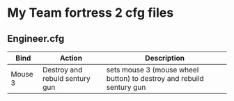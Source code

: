 # My Team fortress 2 cfg files

## Engineer.cfg


|Bind           |Action                        |Description                                                         |
|---------------|------------------------------|--------------------------------------------------------------------|
|Mouse 3		|Destroy and rebuld sentury gun|sets mouse 3 (mouse wheel button) to destroy and rebuild sentury gun|

